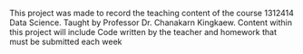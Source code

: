 This project was made to record the teaching content of the course 1312414 Data Science.
Taught by Professor Dr. Chanakarn Kingkaew.
Content within this project will include Code written by the teacher and homework that must be submitted each week
